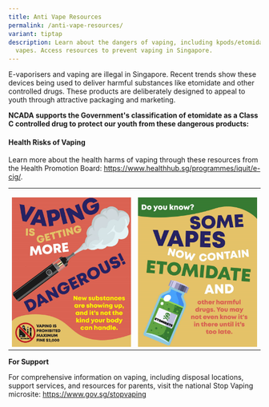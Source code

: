 ```yaml
---
title: Anti Vape Resources
permalink: /anti-vape-resources/
variant: tiptap
description: Learn about the dangers of vaping, including kpods/etomidate-laced
  vapes. Access resources to prevent vaping in Singapore.
---
```

<p>E-vaporisers and vaping are illegal in Singapore. Recent trends show these
devices being used to deliver harmful substances like etomidate and other
controlled drugs. These products are deliberately designed to appeal to
youth through attractive packaging and marketing.</p>
<p><strong>NCADA supports the Government's classification of etomidate as a Class C controlled drug to protect our youth from these dangerous products: </strong>
</p>
<h4><strong>Health Risks of Vaping</strong></h4>
<p>Learn more about the health harms of vaping through these resources from
the Health Promotion Board: <a href="https://www.healthhub.sg/programmes/iquit/e-cig/" rel="noopener nofollow" target="_blank">https://www.healthhub.sg/programmes/iquit/e-cig/</a>.</p>
<table style="minWidth: 50px">
<colgroup>
<col>
<col>
</colgroup>
<tbody>
<tr>
<th rowspan="1" colspan="1">
<p></p>
<div class="isomer-image-wrapper">
<img style="width: 100%" height="auto" width="100%" alt="" src="/images/Screenshot_2025_08_19_160309.png">
</div>
</th>
<th rowspan="1" colspan="1">
<p></p>
<div class="isomer-image-wrapper">
<img style="width: 100%" height="auto" width="100%" alt="" src="/images/Screenshot_2025_08_19_160448.png">
</div>
</th>
</tr>
</tbody>
</table>
<p><strong>For Support</strong>
</p>
<p>For comprehensive information on vaping, including disposal locations,
support services, and resources for parents, visit the national Stop Vaping
microsite: <a href="https://www.gov.sg/stopvaping?ref=inline-article" rel="noopener nofollow" target="_blank">https://www.gov.sg/stopvaping</a>
</p>
<p></p>